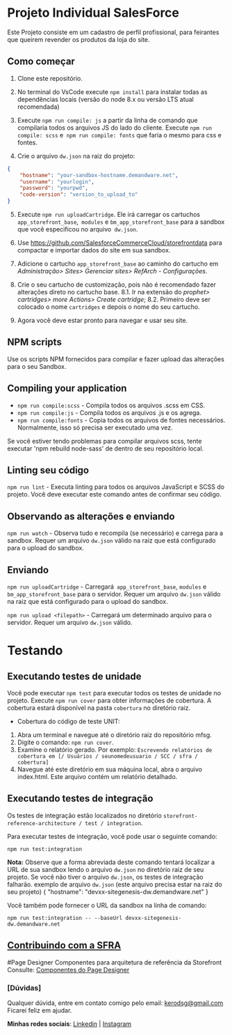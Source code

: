 # Projeto Individual SalesForce

Este Projeto consiste em um cadastro de perfil profissional, para feirantes que queirem revender os produtos da loja do site. 

## Como começar

1. Clone este repositório.

2. No terminal do VsCode execute `npm install` para instalar todas as dependências locais (versão do node 8.x ou versão LTS atual recomendada)

3. Execute `npm run compile: js` a partir da linha de comando que compilaria todos os arquivos JS do lado do cliente. Execute `npm run compile: scss` e` npm run compile: fonts` que faria o mesmo para css e fontes.

4. Crie o arquivo `dw.json` na raiz do projeto:
```json
{
    "hostname": "your-sandbox-hostname.demandware.net",
    "username": "yourlogin",
    "password": "yourpwd",
    "code-version": "version_to_upload_to"
}
```

5. Execute `npm run uploadCartridge`. Ele irá carregar os cartuchos `app_storefront_base`,` modules` e `bm_app_storefront_base` para a sandbox que você especificou no arquivo` dw.json`.

6. Use https://github.com/SalesforceCommerceCloud/storefrontdata para compactar e importar dados do site em sua sandbox.

7. Adicione o cartucho `app_storefront_base` ao caminho do cartucho em _Administração> Sites> Gerenciar sites> RefArch - Configurações_.

8. Crie o seu cartucho de customização, pois não é recomendado fazer alterações direto no cartucho base.
    8.1. Ir na extensão do _prophet> cartridges> more Actions> Create cartridge_;
    8.2. Primeiro deve ser colocado o nome `cartridges` e depois o nome do seu cartucho.

8. Agora você deve estar pronto para navegar e usar seu site.

## NPM scripts
Use os scripts NPM fornecidos para compilar e fazer upload das alterações para o seu Sandbox.

## Compiling your application

* `npm run compile:scss` - Compila todos os arquivos .scss em CSS.
* `npm run compile:js` - Compila todos os arquivos .js e os agrega.
* `npm run compile:fonts` - Copia todos os arquivos de fontes necessários. Normalmente, isso só precisa ser executado uma vez.

 Se você estiver tendo problemas para compilar arquivos scss, tente executar 'npm rebuild node-sass' de dentro de seu repositório local.

## Linting seu código

`npm run lint` - Executa linting para todos os arquivos JavaScript e SCSS do projeto. Você deve executar este comando antes de confirmar seu código.

## Observando as alterações e enviando

`npm run watch` - Observa tudo e recompila (se necessário) e carrega para a sandbox. Requer um arquivo `dw.json` válido na raiz que está configurado para o upload do sandbox.

## Enviando

`npm run uploadCartridge` - Carregará` app_storefront_base`, `modules` e` bm_app_storefront_base` para o servidor. Requer um arquivo `dw.json` válido na raiz que está configurado para o upload do sandbox.

`npm run upload <filepath>` - Carregará um determinado arquivo para o servidor. Requer um arquivo `dw.json` válido.

# Testando
## Executando testes de unidade

Você pode executar `npm test` para executar todos os testes de unidade no projeto. Execute `npm run cover` para obter informações de cobertura. A cobertura estará disponível na pasta `cobertura` no diretório raiz.

* Cobertura do código de teste UNIT:
1. Abra um terminal e navegue até o diretório raiz do repositório mfsg.
2. Digite o comando: `npm run cover`.
3. Examine o relatório gerado. Por exemplo: `Escrevendo relatórios de cobertura em [/ Usuários / seunomedeusuario / SCC / sfra / cobertura]`
3. Navegue até este diretório em sua máquina local, abra o arquivo index.html. Este arquivo contém um relatório detalhado.

## Executando testes de integração
Os testes de integração estão localizados no diretório `storefront-reference-architecture / test / integration`.

Para executar testes de integração, você pode usar o seguinte comando:

```
npm run test:integration
```

**Nota:** Observe que a forma abreviada deste comando tentará localizar a URL de sua sandbox lendo o arquivo `dw.json` no diretório raiz de seu projeto. Se você não tiver o arquivo `dw.json`, os testes de integração falharão.
exemplo de arquivo `dw.json` (este arquivo precisa estar na raiz do seu projeto)
{
    "hostname": "devxx-sitegenesis-dw.demandware.net"
}

Você também pode fornecer o URL da sandbox na linha de comando:

```
npm run test:integration -- --baseUrl devxx-sitegenesis-dw.demandware.net
```

## [Contribuindo com a SFRA](./CONTRIBUTING.md)

#Page Designer Componentes para arquitetura de referência da Storefront
Consulte: [Componentes do Page Designer](./page-designer-components.md)


### [Dúvidas]
Qualquer dúvida, entre em contato comigo pelo email: kerodsg@gmail.com<br>
Ficarei feliz em ajudar.

**Minhas redes sociais**: [Linkedin](https://www.linkedin.com/in/kerollainy-gomes/) | [Instagram](https://www.instagram.com/kelorainy/)